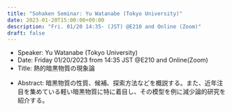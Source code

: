```yaml
---
title: "Sohaken Seminar: Yu Watanabe (Tokyo University)"
date: 2023-01-20T15:00:00+09:00
description: "Fri. 01/20 14:35- (JST) @E210 and Online (Zoom)"
draft: false
---
```


- Speaker:
Yu Watanabe (Tokyo University)
- Date:
Friday 01/20/2023 from 14:35 JST @E210 and Online(Zoom)
- Title: 
熱的暗黒物質の現象論

<!--more-->

- Abstract:
暗黒物質の性質、候補、探索方法などを概説する。また、近年注目を集めている軽い暗黒物質に特に着目し、その模型を例に減少論的研究を紹介する。

